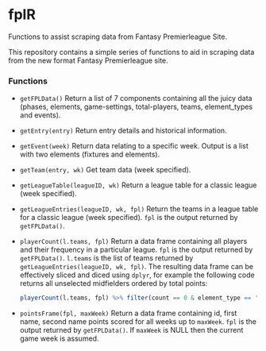 # fplR
Functions to assist scraping data from Fantasy Premierleague Site.

This repository contains a simple series of functions to aid in scraping data from the new format Fantasy Premierleague site.  

### Functions
*  `getFPLData()` Return a list of 7 components containing all the juicy data (phases, elements, game-settings, total-players, teams, element_types and events).
*  `getEntry(entry)` Return entry details and historical information.
*  `getEvent(week)` Return data relating to a specific week.  Output is a list with two elements (fixtures and elements).
*  `getTeam(entry, wk)` Get team data (week specified).
*  `getLeagueTable(leagueID, wk)` Return a league table for a classic league (week specified).
*  `getLeagueEntries(leagueID, wk, fpl)` Return the teams in a league table for a classic league (week specified).  `fpl` is the output returned by `getFPLData()`.
*  `playerCount(l.teams, fpl)` Return a data frame containing all players and their frequency in a particular league.  `fpl` is the output returned by `getFPLData()`.  `l.teams` is the list of teams returned by `getLeagueEntries(leagueID, wk, fpl)`.  The resulting data frame can be effectively sliced and diced using `dplyr`, for example the following code returns all unselected midfielders ordered by total points:

    ```r
    playerCount(l.teams, fpl) %>% filter(count == 0 & element_type == 'MID') %>% arrange(-total_points)
    ```
*  `pointsFrame(fpl, maxWeek)` Return a data frame containing id, first name, second name points scored for all weeks up to `maxWeek`.  `fpl` is the output returned by `getFPLData()`.  If `maxWeek` is NULL then the current game week is assumed.
